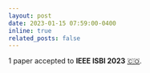 ```yaml
---
layout: post
date: 2023-01-15 07:59:00-0400
inline: true
related_posts: false
---
```


1 paper accepted to <b>IEEE ISBI 2023</b> [:colombia:](https://biomedicalimaging.org/2023/).
